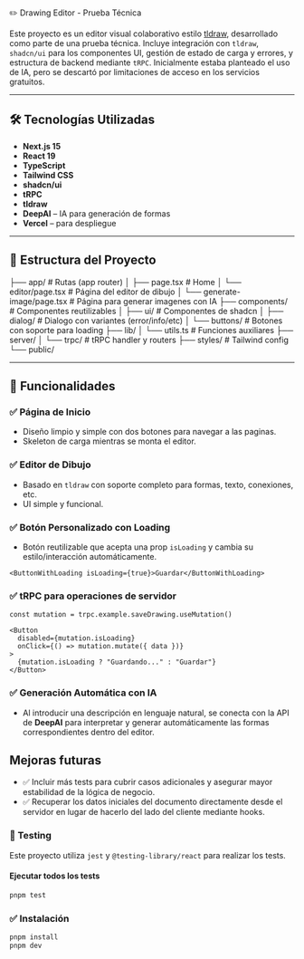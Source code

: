 ✏️ Drawing Editor - Prueba Técnica

Este proyecto es un editor visual colaborativo estilo [tldraw](https://www.tldraw.com/), desarrollado como parte de una prueba técnica. Incluye integración con `tldraw`, `shadcn/ui` para los componentes UI, gestión de estado de carga y errores, y estructura de backend mediante `tRPC`. Inicialmente estaba planteado el uso de IA, pero se descartó por limitaciones de acceso en los servicios gratuitos.

---

## 🛠️ Tecnologías Utilizadas

- **Next.js 15**
- **React 19**
- **TypeScript**
- **Tailwind CSS**
- **shadcn/ui**
- **tRPC**
- **tldraw**
- **DeepAI** – IA para generación de formas
- **Vercel** – para despliegue

---

## 🧱 Estructura del Proyecto

├── app/ # Rutas (app router)
│ ├── page.tsx # Home
│ └── editor/page.tsx # Página del editor de dibujo
│ └── generate-image/page.tsx # Página para generar imagenes con IA
├── components/ # Componentes reutilizables
│ ├── ui/ # Componentes de shadcn
│ ├── dialog/ # Dialogo con variantes (error/info/etc)
│ └── buttons/ # Botones con soporte para loading
├── lib/
│ └── utils.ts # Funciones auxiliares
├── server/
│ └── trpc/ # tRPC handler y routers
├── styles/ # Tailwind config
└── public/

---

## 🚀 Funcionalidades

### ✅ Página de Inicio

- Diseño limpio y simple con dos botones para navegar a las paginas.
- Skeleton de carga mientras se monta el editor.

### ✅ Editor de Dibujo

- Basado en `tldraw` con soporte completo para formas, texto, conexiones, etc.
- UI simple y funcional.

### ✅ Botón Personalizado con Loading

- Botón reutilizable que acepta una prop `isLoading` y cambia su estilo/interacción automáticamente.

```tsx
<ButtonWithLoading isLoading={true}>Guardar</ButtonWithLoading>
```

### ✅ tRPC para operaciones de servidor

```tsx
const mutation = trpc.example.saveDrawing.useMutation()

<Button
  disabled={mutation.isLoading}
  onClick={() => mutation.mutate({ data })}
>
  {mutation.isLoading ? "Guardando..." : "Guardar"}
</Button>
```

### ✅ Generación Automática con IA

- Al introducir una descripción en lenguaje natural, se conecta con la API de **DeepAI** para interpretar y generar automáticamente las formas correspondientes dentro del editor.

## Mejoras futuras

- ✅ Incluir más tests para cubrir casos adicionales y asegurar mayor estabilidad de la lógica de negocio.
- ✅ Recuperar los datos iniciales del documento directamente desde el servidor en lugar de hacerlo del lado del cliente mediante hooks.

### 🧪 Testing

Este proyecto utiliza `jest` y `@testing-library/react` para realizar los tests.

#### Ejecutar todos los tests

```bash
pnpm test

```

### ✅ Instalación

```bash
pnpm install
pnpm dev

```
